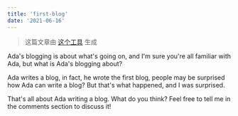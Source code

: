 ```yaml
---
title: 'first-blog'
date: '2021-06-16'
---
```


> 这篇文章由 [这个工具](https://codepen.io/kasei-dis/full/JjYjwza?__cf_chl_jschl_tk__=668157f24a1914be56c30877649d8c5af0662958-1586759984-0-Ad9BRmjM0y0uJLWDY4m2jGeg7I24OvHjW5CaaM1v31lrJSTJd2eg7uINRUUgNtxaOvHKTwbhbVcy6zdN89MRXYdO2HbG2kjlKkI712ddMrlMnE3xWz5riAz-5ENzfS1AsxmMyHZr-_e_1qXOKsbEsQ747YugArizKOQkAYtvPaeljZVs8OHexErkGFjkVVpBwkF93IEkfUiPq9LQYkW7pvgQpaEQd83n7LNhgA5ZusR39riukzrzYivbxsSwHkRyS30raqTzUNEFWi7c5pvI4jSy6mK7n-4Lk0aQh_x-dxbmQ-DFyjYAXJhY_5OU2Vd64xLMw0nqQCayLdU5k5dPFjCwGSAYp_HIfwbrcvbonn_K) 生成

Ada's blogging is about what's going on, and I'm sure you're all familiar with Ada, but what is Ada's blogging about?

Ada writes a blog, in fact, he wrote the first blog, people may be surprised how Ada can write a blog? But that's what happened, and I was surprised.

That's all about Ada writing a blog. What do you think? Feel free to tell me in the comments section to discuss it!
